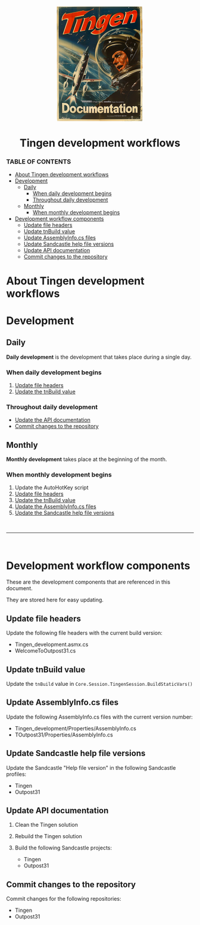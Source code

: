 <!--
  u240805_work-in-progress
-->

<div align="center">

  ![logo](../.github/Images/Logos/TingenDocumentation-232x308.png)

  <h1>
    Tingen development workflows
  </h1>

</div>

### TABLE OF CONTENTS
- [About Tingen development workflows](#about-tingen-development-workflows)
- [Development](#development)
  - [Daily](#daily)
    - [When daily development begins](#when-daily-development-begins)
    - [Throughout daily development](#throughout-daily-development)
  - [Monthly](#monthly)
    - [When monthly development begins](#when-monthly-development-begins)
- [Development workflow components](#development-workflow-components)
  - [Update file headers](#update-file-headers)
  - [Update tnBuild value](#update-tnbuild-value)
  - [Update AssemblyInfo.cs files](#update-assemblyinfocs-files)
  - [Update Sandcastle help file versions](#update-sandcastle-help-file-versions)
  - [Update API documentation](#update-api-documentation)
  - [Commit changes to the repository](#commit-changes-to-the-repository)

# About Tingen development workflows

# Development

## Daily

**Daily development** is the development that takes place during a single day.

### When daily development begins

1. [Update file headers](#update-file-headers)
2. [Update the tnBuild value](#update-the-tnbuild-value)

### Throughout daily development

- [Update the API documentation](#update-the-api-documentation)
- [Commit changes to the repository](#committing-changes-to-the-repository)

## Monthly

**Monthly development** takes place at the beginning of the month.

### When monthly development begins

1. Update the AutoHotKey script
2. [Update file headers](#update-file-headers)
3. [Update the tnBuild value](#update-the-tnbuild-value)
4. [Update the AssemblyInfo.cs files](#update-the-assemblyinfocs-files)
5. [Update the Sandcastle help file versions](#update-the-sandcastle-help-file-versions)

<br>

***

<br>

# Development workflow components

These are the development components that are referenced in this document.  

They are stored here for easy updating.

## Update file headers

Update the following file headers with the current build version:

- Tingen_development.asmx.cs
- WelcomeToOutpost31.cs

## Update tnBuild value

Update the `tnBuild` value in `Core.Session.TingenSession.BuildStaticVars()`

## Update AssemblyInfo.cs files

Update the following AssemblyInfo.cs files with the current version number:

- Tingen_development/Properties/AssemblyInfo.cs
- TOutpost31/Properties/AssemblyInfo.cs

## Update Sandcastle help file versions

Update the Sandcastle "Help file version" in the following Sandcastle profiles:

- Tingen
- Outpost31

## Update API documentation

1. Clean the Tingen solution

2. Rebuild the Tingen solution

3. Build the following Sandcastle projects:

   - Tingen
   - Outpost31

## Commit changes to the repository

Commit changes for the following repositories:

- Tingen
- Outpost31
